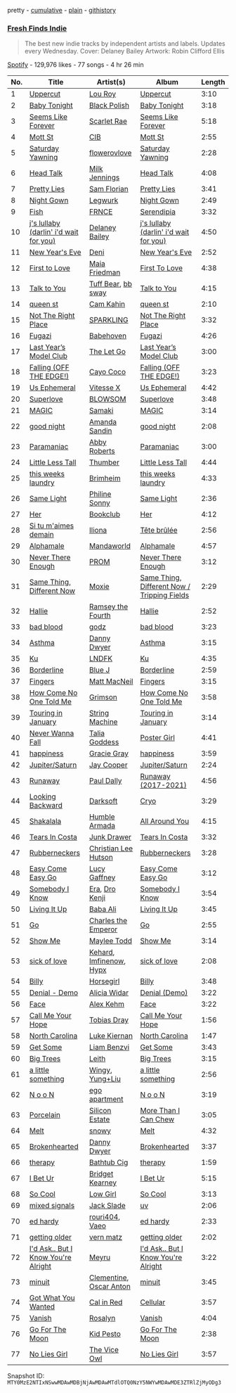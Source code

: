 pretty - [cumulative](/playlists/cumulative/37i9dQZF1DWT0upuUFtT7o.md) - [plain](/playlists/plain/37i9dQZF1DWT0upuUFtT7o) - [githistory](https://github.githistory.xyz/mackorone/spotify-playlist-archive/blob/main/playlists/plain/37i9dQZF1DWT0upuUFtT7o)

### [Fresh Finds Indie](https://open.spotify.com/playlist/37i9dQZF1DWT0upuUFtT7o)

> The best new indie tracks by independent artists and labels\. Updates every Wednesday\. Cover: Delaney Bailey Artwork: Robin Clifford Ellis

[Spotify](https://open.spotify.com/user/spotify) - 129,976 likes - 77 songs - 4 hr 26 min

| No. | Title | Artist(s) | Album | Length |
|---|---|---|---|---|
| 1 | [Uppercut](https://open.spotify.com/track/1LHqCzvTzaUbniU02s0AZ0) | [Lou Roy](https://open.spotify.com/artist/4SXS92sCu5twnCUx4Dy44H) | [Uppercut](https://open.spotify.com/album/0a4gMDhhc9QU29mENK33Uz) | 3:10 |
| 2 | [Baby Tonight](https://open.spotify.com/track/6iQNowW9ulIf5rQuMCSLFt) | [Black Polish](https://open.spotify.com/artist/68uS7D9Jp3BsuUEOOqQ9oP) | [Baby Tonight](https://open.spotify.com/album/3SM9QgboyYT7LbJ73HHG3q) | 3:18 |
| 3 | [Seems Like Forever](https://open.spotify.com/track/3eIcEbicqr3ikj05Gkmziv) | [Scarlet Rae](https://open.spotify.com/artist/06v4QDLJOrIz62gsU9lN3K) | [Seems Like Forever](https://open.spotify.com/album/01rddRm7oUQ3GqOG9mkEO8) | 5:18 |
| 4 | [Mott St](https://open.spotify.com/track/1ugYh6CIplawB33fSVYHUe) | [CIB](https://open.spotify.com/artist/2wCyYQ7ZZm89ylc7Ryryyl) | [Mott St](https://open.spotify.com/album/2gOQsfe1uva5AhY6KppuvH) | 2:55 |
| 5 | [Saturday Yawning](https://open.spotify.com/track/68ZJ3d1S6neNpzDMEDg1OT) | [flowerovlove](https://open.spotify.com/artist/1JspXUvEv3D9ddMeLNqYWj) | [Saturday Yawning](https://open.spotify.com/album/34exJemCtbbLGMfUPfqsPA) | 2:28 |
| 6 | [Head Talk](https://open.spotify.com/track/4dnCiQAGqygYUroZtTvdtG) | [Milk Jennings](https://open.spotify.com/artist/6iRrc6eVVaD10EiFHEB4gJ) | [Head Talk](https://open.spotify.com/album/0MKkkUxQUWuRHTULxGwSUQ) | 4:08 |
| 7 | [Pretty Lies](https://open.spotify.com/track/4dwDHL4Me5Xi2Vb8ZYdmfP) | [Sam Florian](https://open.spotify.com/artist/2Cn7Bt3a2QtoJnX6lkJN8y) | [Pretty Lies](https://open.spotify.com/album/22u2ZcuWVdti2plTeTpL3c) | 3:41 |
| 8 | [Night Gown](https://open.spotify.com/track/0WktmbG43utJxEZtQtHtAz) | [Legwurk](https://open.spotify.com/artist/5adOsYarVjOqKyGhKACW7p) | [Night Gown](https://open.spotify.com/album/6iTzyOkQcide8ga2E2Rku6) | 2:49 |
| 9 | [Fish](https://open.spotify.com/track/4qdZQrvshOGnnIqeWgnwhm) | [FRNCE](https://open.spotify.com/artist/6JgntWpSBHDYhbJbpMuD4f) | [Serendipia](https://open.spotify.com/album/3JbRrOq7D1TQMVwGkiPpWs) | 3:32 |
| 10 | [j's lullaby \(darlin' i'd wait for you\)](https://open.spotify.com/track/7LNm1oWd6PniO9wRYpNY5o) | [Delaney Bailey](https://open.spotify.com/artist/3Os4q49SgEN0Tv3fxKw3Sp) | [j's lullaby \(darlin' i'd wait for you\)](https://open.spotify.com/album/5AgFxBgabzR7iCsuzeibrT) | 4:50 |
| 11 | [New Year's Eve](https://open.spotify.com/track/48CsqwyVQ5M3NnSveaPl4E) | [Deni](https://open.spotify.com/artist/7lTLr5dKz80VDRCN1tL3Sx) | [New Year's Eve](https://open.spotify.com/album/7nLTSqXG6ai5A8yPskpHwL) | 2:52 |
| 12 | [First to Love](https://open.spotify.com/track/0H9e3haW0exM6GkB1zkYoa) | [Maia Friedman](https://open.spotify.com/artist/3SAdHKW3ICNgtyFgaWdC6c) | [First To Love](https://open.spotify.com/album/2gH9deiCoLCJoHPhdn9IRt) | 4:38 |
| 13 | [Talk to You](https://open.spotify.com/track/5SpPibonCRNlmZefi9pUuc) | [Tuff Bear](https://open.spotify.com/artist/7AOmmzhzOjls8I7MoHOUfR), [bb sway](https://open.spotify.com/artist/5EszOYdmBVD4jD0vbyKyMz) | [Talk to You](https://open.spotify.com/album/2s0lkkiUjrFCprTvk0nlY7) | 4:15 |
| 14 | [queen st](https://open.spotify.com/track/5iPRPoJMfuwgaPbECWHrIY) | [Cam Kahin](https://open.spotify.com/artist/1RZPdKEZaw9Mz2r0HNYiSw) | [queen st](https://open.spotify.com/album/1Zw3TjtEff6LALfHLqOKRe) | 2:10 |
| 15 | [Not The Right Place](https://open.spotify.com/track/07e5fsdKu1jciVCdrJFIp7) | [SPARKLING](https://open.spotify.com/artist/5vfmqpN6ApOjoiTG0ASdue) | [Not The Right Place](https://open.spotify.com/album/6xqjFr0IJxJE1vzS6kZw9f) | 3:32 |
| 16 | [Fugazi](https://open.spotify.com/track/6iLpuiKY29qbQbRVJ4jb8O) | [Babehoven](https://open.spotify.com/artist/3Yjr5lVbAr2Fe7Lmpwja70) | [Fugazi](https://open.spotify.com/album/2HGQJZb8cMX6GlLCdNuciB) | 4:26 |
| 17 | [Last Year’s Model Club](https://open.spotify.com/track/0FpuPOz4BJbdapF0ExvffH) | [The Let Go](https://open.spotify.com/artist/1AnTOrEmKXxMwrBMEQnq3S) | [Last Year’s Model Club](https://open.spotify.com/album/67HqD9ogSvBiB0rXRLJncY) | 3:00 |
| 18 | [Falling \(OFF THE EDGE!\)](https://open.spotify.com/track/43pU0szehzJVA1Tq16vjbt) | [Cayo Coco](https://open.spotify.com/artist/3MB3k9TH723vnvvLQXxeN3) | [Falling \(OFF THE EDGE!\)](https://open.spotify.com/album/51fMuD33B6qGb8dvpAfHDH) | 3:23 |
| 19 | [Us Ephemeral](https://open.spotify.com/track/657gnH3ixFpO1c01Rod6bn) | [Vitesse X](https://open.spotify.com/artist/7KPlumtsoyeN8Qp3EPxv7L) | [Us Ephemeral](https://open.spotify.com/album/3VNC8qw7nyOUds6anHEsaQ) | 4:42 |
| 20 | [Superlove](https://open.spotify.com/track/2HAlxc5ytQPDAeSBfDYiTu) | [BLOWSOM](https://open.spotify.com/artist/7GG8nWQhwrbobKgJKTaUjI) | [Superlove](https://open.spotify.com/album/2Xed5UiAm9CUVasY1uo6RE) | 3:48 |
| 21 | [MAGIC](https://open.spotify.com/track/4Qe0FN3PyLchrjvh3eAI7z) | [Samaki](https://open.spotify.com/artist/5sqFxtsACgJNFctsg9VZQZ) | [MAGIC](https://open.spotify.com/album/35wuBZfuxaNQlvPhe1Wiq8) | 3:14 |
| 22 | [good night](https://open.spotify.com/track/7sqWR1NFRcd4EjyJjxx0ZD) | [Amanda Sandin](https://open.spotify.com/artist/4gxUUtchNh9ThpV5a9tt0i) | [good night](https://open.spotify.com/album/04jZXrVIZaFZ4FHScXAyJ9) | 2:08 |
| 23 | [Paramaniac](https://open.spotify.com/track/6bO7GeKYXEvOEDi9O3zMOC) | [Abby Roberts](https://open.spotify.com/artist/11260Smss09lExMicvRPeO) | [Paramaniac](https://open.spotify.com/album/3ol4KhcloRgpuQaA9B9rW3) | 3:00 |
| 24 | [Little Less Tall](https://open.spotify.com/track/51kxiMiUb8UE0infn4JyEA) | [Thumber](https://open.spotify.com/artist/33AYHrFCZrHA8w7NCBZEh2) | [Little Less Tall](https://open.spotify.com/album/0XmAdXTufvNOPTU61NpjPT) | 4:44 |
| 25 | [this weeks laundry](https://open.spotify.com/track/3DikPWZtZZbj7d2gD1owX6) | [Brimheim](https://open.spotify.com/artist/2ROf9t2bzHTnVuf8btRd5J) | [this weeks laundry](https://open.spotify.com/album/2ouoZHveeYxVUJKg1VnqwL) | 4:33 |
| 26 | [Same Light](https://open.spotify.com/track/2bWkBLuzrH7g1HcB833se9) | [Philine Sonny](https://open.spotify.com/artist/5NXT9hOfNLjOMnXqCqzR2t) | [Same Light](https://open.spotify.com/album/6yMKeDhZFq76X3NpxSnLqm) | 2:36 |
| 27 | [Her](https://open.spotify.com/track/4wrU0njLIARnN1czWi3XDP) | [Bookclub](https://open.spotify.com/artist/7EGhv1hgTSLN2ld2kDbfd1) | [Her](https://open.spotify.com/album/1RwNSpnPffYhuDACj17B9W) | 4:12 |
| 28 | [Si tu m'aimes demain](https://open.spotify.com/track/6Dt6avd8V0rBotNLj9yMy3) | [Iliona](https://open.spotify.com/artist/64s6yr2vWCKyr5Ldwaslwk) | [Tête brûlée](https://open.spotify.com/album/6bdnYaYOkqDq9aXNgXNx3f) | 2:56 |
| 29 | [Alphamale](https://open.spotify.com/track/4YjSFVKbjEXHEgFiE4aFP4) | [Mandaworld](https://open.spotify.com/artist/2N6Ed6g2uFyP2D03Bxo3x3) | [Alphamale](https://open.spotify.com/album/6xAxbY22ClrcbdF4H6fMhJ) | 4:57 |
| 30 | [Never There Enough](https://open.spotify.com/track/2iah3opmKlWZ2HUrCwVwzI) | [PROM](https://open.spotify.com/artist/5p9qBa6VyXEvdxwI8WNwJb) | [Never There Enough](https://open.spotify.com/album/34e5ArGN0BSWvCn8KjE9Ly) | 3:12 |
| 31 | [Same Thing, Different Now](https://open.spotify.com/track/2iNjbkKgq84hyhWvLUOtIi) | [Moxie](https://open.spotify.com/artist/4K2IUtmY2APWh6mdxzBOZF) | [Same Thing, Different Now / Tripping Fields](https://open.spotify.com/album/6BHHnDK5yRU0RH2ZBt5IEU) | 2:29 |
| 32 | [Hallie](https://open.spotify.com/track/7M5RnI0tfWn17gwOXi9cYJ) | [Ramsey the Fourth](https://open.spotify.com/artist/7KBDBiNPH6TqBilJMWaJxf) | [Hallie](https://open.spotify.com/album/1JMgqmTzARTdYKkaHmPmvo) | 2:52 |
| 33 | [bad blood](https://open.spotify.com/track/7dBkm3Do2kXEP5i2HcyztW) | [godz](https://open.spotify.com/artist/4Gj9jOgigJwU8CQtcwoZp3) | [bad blood](https://open.spotify.com/album/3PopWvKnG25CMn87mbP9Ia) | 3:23 |
| 34 | [Asthma](https://open.spotify.com/track/3Dg3AZOd8xL6hQ3CHRB83h) | [Danny Dwyer](https://open.spotify.com/artist/52dJMOJVjZ8ArXL4dDJ3Nd) | [Asthma](https://open.spotify.com/album/7hPfdQW6kT0l2prcJsV7c8) | 3:15 |
| 35 | [Ku](https://open.spotify.com/track/0xrtN6x8Z9OC2gd6M8PMQe) | [LNDFK](https://open.spotify.com/artist/2PyFLSnE2J670nBHdmwil4) | [Ku](https://open.spotify.com/album/06SAhgXQnhnhjCgDoUvMd1) | 4:35 |
| 36 | [Borderline](https://open.spotify.com/track/3qqPbO2Mcgelu0XkULD1EY) | [Blue J](https://open.spotify.com/artist/1Y5uGcgo7QMWxMtWIXtZCH) | [Borderline](https://open.spotify.com/album/49KO1woN6pqHyHpPggsleQ) | 2:59 |
| 37 | [Fingers](https://open.spotify.com/track/07ypKDOPuInEOhAMSn23vj) | [Matt MacNeil](https://open.spotify.com/artist/4hkjHFw0TNbgD6qQRi98do) | [Fingers](https://open.spotify.com/album/6lOW2OGZNrVP4gQDAJOxLG) | 3:15 |
| 38 | [How Come No One Told Me](https://open.spotify.com/track/1tyV88FBoHbldJ74ZLB4Yv) | [Grimson](https://open.spotify.com/artist/1zEnV2mAzgJiOMccJN11yu) | [How Come No One Told Me](https://open.spotify.com/album/3n2k0rrZpvO1UYCWyWow8Y) | 3:58 |
| 39 | [Touring in January](https://open.spotify.com/track/0KtIEZgs6wl4Oa6smhTTAI) | [String Machine](https://open.spotify.com/artist/0YxHMJ1H95yl1lu1P0oNQj) | [Touring in January](https://open.spotify.com/album/26rhbSIcEoUY3wZHCO51j3) | 3:14 |
| 40 | [Never Wanna Fall](https://open.spotify.com/track/2gdmSV6iZDVf8ETlD755Zf) | [Talia Goddess](https://open.spotify.com/artist/4Otn2nALdNCTFUUExiskqw) | [Poster Girl](https://open.spotify.com/album/5YgXXwuwTim607qGUWXbph) | 4:41 |
| 41 | [happiness](https://open.spotify.com/track/5b1q42zRpvX2Dl6inHJvf3) | [Gracie Gray](https://open.spotify.com/artist/2KgkkXOzFBuE67knhA4ebG) | [happiness](https://open.spotify.com/album/10Ou1Q2IwZ6zd6lNzVxE5W) | 3:59 |
| 42 | [Jupiter/Saturn](https://open.spotify.com/track/5ibizsgJBcoJJG8MZeZZ9L) | [Jay Cooper](https://open.spotify.com/artist/5mYyUdTTfQPQpJe4LeOZC5) | [Jupiter/Saturn](https://open.spotify.com/album/2SKtsftl6PIcxLckgqHtBe) | 2:24 |
| 43 | [Runaway](https://open.spotify.com/track/5wUCyGa2P6IWFNhpSXwseu) | [Paul Dally](https://open.spotify.com/artist/6OQd6IInCegvnBJ3eWeokE) | [Runaway \(2017\-2021\)](https://open.spotify.com/album/0Cf0V3rmi37sZd72eAQCC2) | 4:56 |
| 44 | [Looking Backward](https://open.spotify.com/track/478ZW3J7G43YjMRLUlisaq) | [Darksoft](https://open.spotify.com/artist/5pD33SUgX5GQ8NvqZ6IdeE) | [Cryo](https://open.spotify.com/album/5Y27T3hgkcXG4cCVIqNyZp) | 3:29 |
| 45 | [Shakalala](https://open.spotify.com/track/4yaQo0fyKdPFKOA48rlYWF) | [Humble Armada](https://open.spotify.com/artist/7kJtVdGDj2fmVyxPZ2aczQ) | [All Around You](https://open.spotify.com/album/4174zesPkhzc4XpYzpwd03) | 4:15 |
| 46 | [Tears In Costa](https://open.spotify.com/track/5knClHMZDUhZfp8FE7NQqo) | [Junk Drawer](https://open.spotify.com/artist/5t4EvkMzfu9IJui3iiL2Rs) | [Tears In Costa](https://open.spotify.com/album/1AoPdU9CXl4fUCgQb7Hd9D) | 3:32 |
| 47 | [Rubberneckers](https://open.spotify.com/track/31fmOjwCmLvL32qFaPNDHj) | [Christian Lee Hutson](https://open.spotify.com/artist/5B7NeaqVrmXPyF05C9tnZ3) | [Rubberneckers](https://open.spotify.com/album/2AFzBOWIUgWLK5ymINJmn2) | 3:28 |
| 48 | [Easy Come Easy Go](https://open.spotify.com/track/2LgkM7cuxKyW9KIZ9wZHiH) | [Lucy Gaffney](https://open.spotify.com/artist/1dWfI2kDIBAxs8OxI5GUVQ) | [Easy Come Easy Go](https://open.spotify.com/album/5CQjLyXaqP5LPtcqOaAgNM) | 3:12 |
| 49 | [Somebody I Know](https://open.spotify.com/track/0SDzyn3KL8KLsyWv0A35RV) | [Era](https://open.spotify.com/artist/1jNgTr6PmUuRZnpJ6qfxzj), [Dro Kenji](https://open.spotify.com/artist/46fHMu9KxdQwcGV9xI1L9R) | [Somebody I Know](https://open.spotify.com/album/3w0bqMf8AAQlAi5TyptKIn) | 3:54 |
| 50 | [Living It Up](https://open.spotify.com/track/3ldtQyG7wj8jBrjbJSndUA) | [Baba Ali](https://open.spotify.com/artist/48US3n5ecZ1TS4RjzsdWrm) | [Living It Up](https://open.spotify.com/album/1h2LuhHkxelSmyz2L7iWRw) | 3:45 |
| 51 | [Go](https://open.spotify.com/track/42jXwQf5wxBdpoYIqkPv5o) | [Charles the Emperor](https://open.spotify.com/artist/58YJLS6T3tP5Bvi6UwefTX) | [Go](https://open.spotify.com/album/1S77b4hvLK354i1Q01awSc) | 2:55 |
| 52 | [Show Me](https://open.spotify.com/track/3W4OiSRBUll4CyX5VpjiFU) | [Maylee Todd](https://open.spotify.com/artist/1fJYXB9ZFQbNduuZX4jyFl) | [Show Me](https://open.spotify.com/album/0BwYD0Aj2Dtm3Uzw75QeRI) | 3:14 |
| 53 | [sick of love](https://open.spotify.com/track/2LGEb04cnweMm8wUehz1Qd) | [Kehard](https://open.spotify.com/artist/6bQNj9hzQAggybweFsY8G8), [Imfinenow](https://open.spotify.com/artist/4VegDdugwCSdbyoHdObFEy), [Hypx](https://open.spotify.com/artist/0dawqbUeQnvKVNWbjDYYww) | [sick of love](https://open.spotify.com/album/0bYYALbE5axhl27IgGqLL9) | 2:08 |
| 54 | [Billy](https://open.spotify.com/track/3JOa0D7guR3vTzRAWVV0Cy) | [Horsegirl](https://open.spotify.com/artist/2FDvUb4YgyUPpmnm1ILPra) | [Billy](https://open.spotify.com/album/17d1NM1uI3Bg9fhijXz7jZ) | 3:48 |
| 55 | [Denial \- Demo](https://open.spotify.com/track/15dPSXkoeIvVWsW78s4KDt) | [Alicia Widar](https://open.spotify.com/artist/3AKJmzx7aq91vOFnyNgGSu) | [Denial \(Demo\)](https://open.spotify.com/album/5sKHGs8muoL0Nv3HUwFZJl) | 3:22 |
| 56 | [Face](https://open.spotify.com/track/4adUFO0GaeoZfdhdtj9RNZ) | [Alex Kehm](https://open.spotify.com/artist/13B2InTOzB64KSklQRZRmU) | [Face](https://open.spotify.com/album/3zzOvx0cCLS6z2M2iKj57F) | 3:22 |
| 57 | [Call Me Your Hope](https://open.spotify.com/track/12MinAwnBD9uFK2amDeXty) | [Tobias Dray](https://open.spotify.com/artist/52X0HmQRQ8oRiq0pSEmJ9W) | [Call Me Your Hope](https://open.spotify.com/album/123sa4JxBBfMjnHqnrm1Kp) | 1:56 |
| 58 | [North Carolina](https://open.spotify.com/track/3qIC976uoqMk5Ad8udiXrp) | [Luke Kiernan](https://open.spotify.com/artist/5DE9KxGzbolVjHELvGB9UH) | [North Carolina](https://open.spotify.com/album/4RSgEEuTkRsnP1JT09x92N) | 1:47 |
| 59 | [Get Some](https://open.spotify.com/track/2WQ5EJ7KJMVxOu8bPYMplc) | [Liam Benzvi](https://open.spotify.com/artist/0K1pnBf7UJLpAk5ZPV54lS) | [Get Some](https://open.spotify.com/album/1Mb5tOxLiWQkalwPzckorS) | 3:43 |
| 60 | [Big Trees](https://open.spotify.com/track/78LgyytZ57eBM18kx5YFAk) | [Leith](https://open.spotify.com/artist/6NloIpzx0PEcGY2NJVVjc1) | [Big Trees](https://open.spotify.com/album/5eXrCNWiY4ZP01MWog4FN4) | 3:15 |
| 61 | [a little something](https://open.spotify.com/track/3IsJ0YkbSLe5y1KPsYZzQh) | [Wingy](https://open.spotify.com/artist/5iC5X2J3wbFDGRiZTDZG9X), [Yung+Liu](https://open.spotify.com/artist/3kA8LuJsdwOMtQRu9wUuZT) | [a little something](https://open.spotify.com/album/0qL7DgMXrtFqP6Rn7QIeSF) | 2:56 |
| 62 | [N o o N](https://open.spotify.com/track/34p27cOsC6Y6FBNEAoHMkU) | [ego apartment](https://open.spotify.com/artist/20SNDAIdUW3fjTA14UvSj4) | [N o o N](https://open.spotify.com/album/5il9QjoszOMgc3H7S4OTTP) | 3:19 |
| 63 | [Porcelain](https://open.spotify.com/track/55EHgpjJHqc7gIlOvEFWnC) | [Silicon Estate](https://open.spotify.com/artist/5VBfQRRaCLaB3MEg1bHiNt) | [More Than I Can Chew](https://open.spotify.com/album/0UPQa79JpWto7pAlpizbY6) | 3:05 |
| 64 | [Melt](https://open.spotify.com/track/0vksKgCxcaxr0AmgiYoAQ0) | [snowy](https://open.spotify.com/artist/1jlyxKuGXgJeTAztDiuqWq) | [Melt](https://open.spotify.com/album/3RptxFUpRWYdx7iCU2hYLh) | 4:32 |
| 65 | [Brokenhearted](https://open.spotify.com/track/1ax4WSKmv5tWpvxqu56nDH) | [Danny Dwyer](https://open.spotify.com/artist/52dJMOJVjZ8ArXL4dDJ3Nd) | [Brokenhearted](https://open.spotify.com/album/2KEZ7JrEb8FlAa3s71SQUN) | 3:37 |
| 66 | [therapy](https://open.spotify.com/track/49JbiWqd2bINwP1No7x3aD) | [Bathtub Cig](https://open.spotify.com/artist/36OSPlIMogn7w28xGz8keY) | [therapy](https://open.spotify.com/album/6uPxjrsU1DztGL3ORoQIHG) | 1:59 |
| 67 | [I Bet Ur](https://open.spotify.com/track/25vwWj2HLhh5BOnaELW5Ig) | [Bridget Kearney](https://open.spotify.com/artist/04fJjgNu00TqqNolrDV0Z0) | [I Bet Ur](https://open.spotify.com/album/2GMITlFwmNxhHcdLIDAYhC) | 5:15 |
| 68 | [So Cool](https://open.spotify.com/track/2Ydl0tdL1G2mqVxCLNDsPa) | [Low Girl](https://open.spotify.com/artist/2NieKujN76b0pYPpxo79qE) | [So Cool](https://open.spotify.com/album/4JdhL4OxavNriCvKgBoY3b) | 3:13 |
| 69 | [mixed signals](https://open.spotify.com/track/0RdrdT5dkVLk3tDmxkG5NJ) | [Jack Slade](https://open.spotify.com/artist/2r06l2uzBPilIAxHkx9QG6) | [uv](https://open.spotify.com/album/3kHdq4cJ75VOGFrFlSqwBl) | 2:06 |
| 70 | [ed hardy](https://open.spotify.com/track/5texEDBxbbPZA9sfc1Xj5j) | [rouri404](https://open.spotify.com/artist/6lQsMKSDG7XdirlE6YImHa), [Vaeo](https://open.spotify.com/artist/2ahbiJn3gxyByrDXIMaACV) | [ed hardy](https://open.spotify.com/album/7H8vAbI81ihxVdPEPPouMW) | 2:33 |
| 71 | [getting older](https://open.spotify.com/track/1btNKeEYfmZ00xD1HnzUjJ) | [vern matz](https://open.spotify.com/artist/3ueZVX55ehCZVl46S1YTcj) | [getting older](https://open.spotify.com/album/3XJ4WbtSUZPOIfBn2LPh8w) | 2:02 |
| 72 | [I'd Ask.\. But I Know You're Alright](https://open.spotify.com/track/19DNck1Ulmr4l1xcmvcTFQ) | [Meyru](https://open.spotify.com/artist/4keWylzqUIJiaFfq6Ox0nB) | [I'd Ask.\. But I Know You're Alright](https://open.spotify.com/album/247uRCQwaVvtFFJHtvoM3d) | 3:22 |
| 73 | [minuit](https://open.spotify.com/track/1DHXKDRugToFO7ak3nA06L) | [Clementine](https://open.spotify.com/artist/5TjiHAfGCJuUsTyAg9Z5fx), [Oscar Anton](https://open.spotify.com/artist/1g3dAnqp218LiNN9ng5dIh) | [minuit](https://open.spotify.com/album/71bHefIH4lQ3fjypk9Tv89) | 3:45 |
| 74 | [Got What You Wanted](https://open.spotify.com/track/3lulXMWZo5rfXbqFKbdJ2Z) | [Cal in Red](https://open.spotify.com/artist/3dXBDrVfLai40505fF4HH1) | [Cellular](https://open.spotify.com/album/5FKHHLUMsy5b0sKG5kjkxr) | 3:57 |
| 75 | [Vanish](https://open.spotify.com/track/7epg2WffKZL79Hm1P16p5v) | [Rosalyn](https://open.spotify.com/artist/0eBxT8cgP2efRvTQWyomVY) | [Vanish](https://open.spotify.com/album/5fWgAep1WpZeafJCRpbxhO) | 4:04 |
| 76 | [Go For The Moon](https://open.spotify.com/track/5dUOc1tZIYiBfknXkinhIH) | [Kid Pesto](https://open.spotify.com/artist/1cf1f5LmgY4C8bqMhjryaD) | [Go For The Moon](https://open.spotify.com/album/3RgnoFaXyIj8nLzCWJ31w8) | 2:38 |
| 77 | [No Lies Girl](https://open.spotify.com/track/6AyAJVL294O6wEZlVm0Ndy) | [The Vice Owl](https://open.spotify.com/artist/0C8bofVstcSCYG6D0c6cdB) | [No Lies Girl](https://open.spotify.com/album/4TIlrQSpN1sSesKJk5F1k4) | 3:57 |

Snapshot ID: `MTY0MzE2NTIxNSwwMDAwMDBjNjAwMDAwMTdlOTQ0NzY5NWYwMDAwMDE3ZTRlZjMyODg3`